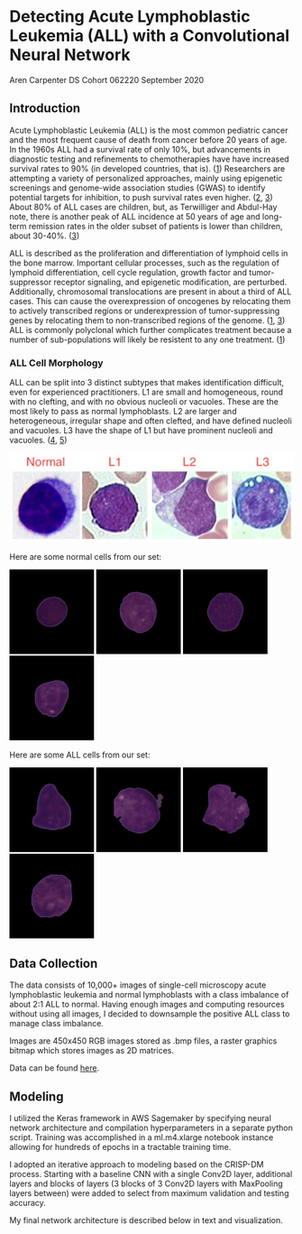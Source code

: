 # Detecting Acute Lymphoblastic Leukemia (ALL) with a Convolutional Neural Network

Aren Carpenter 
DS Cohort 062220
September 2020

## Introduction

Acute Lymphoblastic Leukemia (ALL) is the most common pediatric cancer and the most frequent cause of death from cancer before 20 years of age. In the 1960s ALL had a survival rate of only 10%, but advancements in diagnostic testing and refinements to chemotherapies have have increased survival rates to 90% (in developed countries, that is). ([1](https://www.nejm.org/doi/full/10.1056/NEJMra1400972)) Researchers are attempting a variety of personalized approaches, mainly using epigenetic screenings and genome-wide association studies (GWAS) to identify potential targets for inhibition, to push survival rates even higher. ([2](https://www.ncbi.nlm.nih.gov/pmc/articles/PMC4567699/), [3](https://www.nature.com/articles/bcj201753)) About 80% of ALL cases are children, but, as Terwilliger and Abdul-Hay note, there is another peak of ALL incidence at 50 years of age and long-term remission rates in the older subset of patients is lower than children, about 30-40%. ([3](https://www.nature.com/articles/bcj201753))

ALL is described as the proliferation and differentiation of lymphoid cells in the bone marrow. Important cellular processes, such as the regulation of lymphoid differentiation, cell cycle regulation, growth factor and tumor-suppressor receptor signaling, and epigenetic modification, are perturbed. Additionally, chromosomal translocations are present in about a third of ALL cases. This can cause the overexpression of  oncogenes by relocating them to actively transcribed regions or underexpression of tumor-suppressing genes by relocating them to non-transcribed regions of the genome. ([1](https://www.nejm.org/doi/full/10.1056/NEJMra1400972), [3](https://www.nature.com/articles/bcj201753)) ALL is commonly polyclonal which further complicates treatment because a number of sub-populations will likely be resistent to any one treatment. ([1](https://www.nejm.org/doi/full/10.1056/NEJMra1400972))

### ALL Cell Morphology

ALL can be split into 3 distinct subtypes that makes identification difficult, even for experienced practitioners. L1 are small and homogeneous, round with no clefting, and with no obvious nucleoli or vacuoles. These are the most likely to pass as normal lymphoblasts. L2 are larger and heterogeneous, irregular shape and often clefted, and have defined nucleoli and vacuoles. L3 have the shape of L1 but have prominent nucleoli and vacuoles. ([4](https://www.ncbi.nlm.nih.gov/pmc/articles/PMC4335145/), [5](http://piurilabs.di.unimi.it/Papers/cimsa_2005.pdf))

![](Images/FAB.jpeg)

Here are some normal cells from our set:

<p float="left">
  <img src="Images/normal_1.bmp" width="150" />
  <img src="Images/normal_2.bmp" width="150" /> 
  <img src="Images/normal_3.bmp" width="150" />
  <img src="Images/normal_4.bmp" width="150" />
</p>

Here are some ALL cells from our set:
<p float="left">
  <img src="Images/all_1.bmp" width="150" />
  <img src="Images/all_2.bmp" width="150" /> 
  <img src="Images/all_3.bmp" width="150" />
  <img src="Images/all_4.bmp" width="150" />
</p>

## Data Collection

The data consists of 10,000+ images of single-cell microscopy acute lymphoblastic leukemia and normal lymphoblasts with a class imbalance of about 2:1 ALL to normal. Having enough images and computing resources without using all images, I decided to downsample the positive ALL class to manage class imbalance. 

Images are 450x450 RGB images stored as .bmp files, a raster graphics bitmap which stores images as 2D matrices.

Data can be found [here](https://wiki.cancerimagingarchive.net/display/Public/C_NMC_2019+Dataset%3A+ALL+Challenge+dataset+of+ISBI+2019#4dc5f53338634b35a3500cbed18472e0).


## Modeling

I utilized the Keras framework in AWS Sagemaker by specifying neural network architecture and compilation hyperparameters in a separate python script. Training was accomplished in a ml.m4.xlarge notebook instance allowing for hundreds of epochs in a tractable training time. 

I adopted an iterative approach to modeling based on the CRISP-DM process. Starting with a baseline CNN with a single Conv2D layer, additional layers and blocks of layers (3 blocks of 3 Conv2D layers with MaxPooling layers between) were added to select from maximum validation and testing accuracy. 

My final network architecture is described below in text and visualization. 




